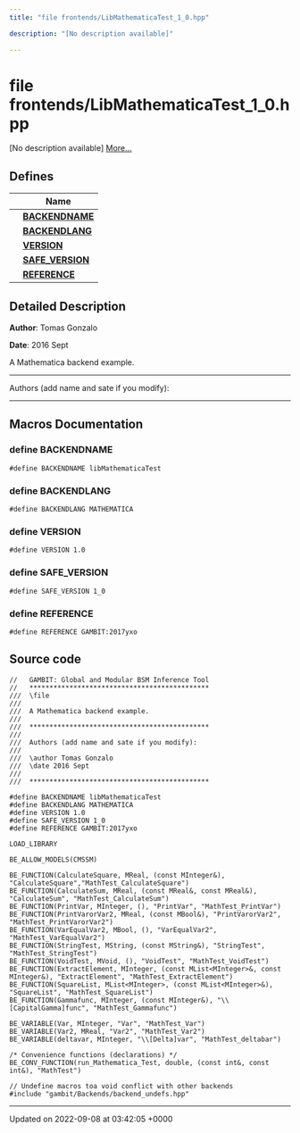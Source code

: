 ```yaml
---
title: "file frontends/LibMathematicaTest_1_0.hpp"

description: "[No description available]"

---
```


# file frontends/LibMathematicaTest_1_0.hpp

[No description available] [More...](#detailed-description)

## Defines

|                | Name           |
| -------------- | -------------- |
|  | **[BACKENDNAME](/documentation/code/files/libmathematicatest__1__0_8hpp/#define-backendname)**  |
|  | **[BACKENDLANG](/documentation/code/files/libmathematicatest__1__0_8hpp/#define-backendlang)**  |
|  | **[VERSION](/documentation/code/files/libmathematicatest__1__0_8hpp/#define-version)**  |
|  | **[SAFE_VERSION](/documentation/code/files/libmathematicatest__1__0_8hpp/#define-safe-version)**  |
|  | **[REFERENCE](/documentation/code/files/libmathematicatest__1__0_8hpp/#define-reference)**  |

## Detailed Description


**Author**: Tomas Gonzalo 

**Date**: 2016 Sept

A Mathematica backend example.



------------------

Authors (add name and sate if you modify):



------------------




## Macros Documentation

### define BACKENDNAME

```
#define BACKENDNAME libMathematicaTest
```


### define BACKENDLANG

```
#define BACKENDLANG MATHEMATICA
```


### define VERSION

```
#define VERSION 1.0
```


### define SAFE_VERSION

```
#define SAFE_VERSION 1_0
```


### define REFERENCE

```
#define REFERENCE GAMBIT:2017yxo
```


## Source code

```
//   GAMBIT: Global and Modular BSM Inference Tool
//   *********************************************
///  \file
///
///  A Mathematica backend example.
///
///  *********************************************
///
///  Authors (add name and sate if you modify):
///
///  \author Tomas Gonzalo
///  \date 2016 Sept
///
///  *********************************************

#define BACKENDNAME libMathematicaTest
#define BACKENDLANG MATHEMATICA
#define VERSION 1.0
#define SAFE_VERSION 1_0
#define REFERENCE GAMBIT:2017yxo

LOAD_LIBRARY

BE_ALLOW_MODELS(CMSSM)

BE_FUNCTION(CalculateSquare, MReal, (const MInteger&), "CalculateSquare","MathTest_CalculateSquare")
BE_FUNCTION(CalculateSum, MReal, (const MReal&, const MReal&), "CalculateSum", "MathTest_CalculateSum")
BE_FUNCTION(PrintVar, MInteger, (), "PrintVar", "MathTest_PrintVar")
BE_FUNCTION(PrintVarorVar2, MReal, (const MBool&), "PrintVarorVar2", "MathTest_PrintVarorVar2")
BE_FUNCTION(VarEqualVar2, MBool, (), "VarEqualVar2", "MathTest_VarEqualVar2")
BE_FUNCTION(StringTest, MString, (const MString&), "StringTest", "MathTest_StringTest")
BE_FUNCTION(VoidTest, MVoid, (), "VoidTest", "MathTest_VoidTest")
BE_FUNCTION(ExtractElement, MInteger, (const MList<MInteger>&, const MInteger&), "ExtractElement", "MathTest_ExtractElement")
BE_FUNCTION(SquareList, MList<MInteger>, (const MList<MInteger>&), "SquareList", "MathTest_SquareList")
BE_FUNCTION(Gammafunc, MInteger, (const MInteger&), "\\[CapitalGamma]func", "MathTest_Gammafunc")

BE_VARIABLE(Var, MInteger, "Var", "MathTest_Var")
BE_VARIABLE(Var2, MReal, "Var2", "MathTest_Var2")
BE_VARIABLE(deltavar, MInteger, "\\[Delta]var", "MathTest_deltabar")

/* Convenience functions (declarations) */
BE_CONV_FUNCTION(run_Mathematica_Test, double, (const int&, const int&), "MathTest")

// Undefine macros toa void conflict with other backends
#include "gambit/Backends/backend_undefs.hpp"
```


-------------------------------

Updated on 2022-09-08 at 03:42:05 +0000
